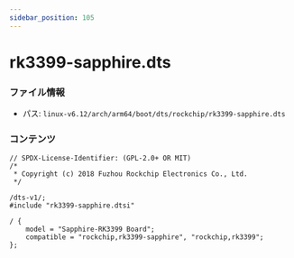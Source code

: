```yaml
---
sidebar_position: 105
---
```

# rk3399-sapphire.dts

### ファイル情報

- パス: `linux-v6.12/arch/arm64/boot/dts/rockchip/rk3399-sapphire.dts`

### コンテンツ

```dts
// SPDX-License-Identifier: (GPL-2.0+ OR MIT)
/*
 * Copyright (c) 2018 Fuzhou Rockchip Electronics Co., Ltd.
 */

/dts-v1/;
#include "rk3399-sapphire.dtsi"

/ {
	model = "Sapphire-RK3399 Board";
	compatible = "rockchip,rk3399-sapphire", "rockchip,rk3399";
};

```
